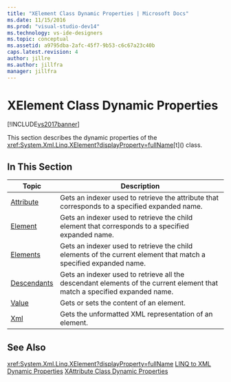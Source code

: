 ```yaml
---
title: "XElement Class Dynamic Properties | Microsoft Docs"
ms.date: 11/15/2016
ms.prod: "visual-studio-dev14"
ms.technology: vs-ide-designers
ms.topic: conceptual
ms.assetid: a9795dba-2afc-45f7-9b53-c6c67a23c40b
caps.latest.revision: 4
author: jillre
ms.author: jillfra
manager: jillfra
---
```

# XElement Class Dynamic Properties
[!INCLUDE[vs2017banner](../includes/vs2017banner.md)]

This section describes the dynamic properties of the <xref:System.Xml.Linq.XElement?displayProperty=fullName>[t](<!-- TODO: review code entity reference <xref:assetId:///t?qualifyHint=False&amp;autoUpgrade=True>  -->) class.

## In This Section

|Topic|Description|
|-----------|-----------------|
|[Attribute](../designers/attribute-xelement-dynamic-property.md)|Gets an indexer used to retrieve the attribute that corresponds to a specified expanded name.|
|[Element](../designers/element-xelement-dynamic-property.md)|Gets an indexer used to retrieve the child element that corresponds to a specified expanded name.|
|[Elements](../designers/elements-xelement-dynamic-property.md)|Gets an indexer used to retrieve the child elements of the current element that match a specified expanded name.|
|[Descendants](../designers/descendants-xelement-dynamic-property.md)|Gets an indexer used to retrieve all the descendant elements of the current element that match a specified expanded name.|
|[Value](../designers/value-xelement-dynamic-property.md)|Gets or sets the content of an element.|
|[Xml](../designers/xml-xelement-dynamic-property.md)|Gets the unformatted XML representation of an element.|

## See Also
 <xref:System.Xml.Linq.XElement?displayProperty=fullName>
 [LINQ to XML Dynamic Properties](../designers/linq-to-xml-dynamic-properties.md)
 [XAttribute Class Dynamic Properties](../designers/xattribute-class-dynamic-properties.md)
